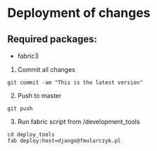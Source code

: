 Deployment of changes
=======================

## Required packages:

* fabric3

1. Commit all changes
```
git commit -am "This is the latest version"
```

2. Push to master
```
git push
```

3. Run fabric script from /development_tools
```
cd deploy_tools
fab deploy:host=django@fmularczyk.pl
```
